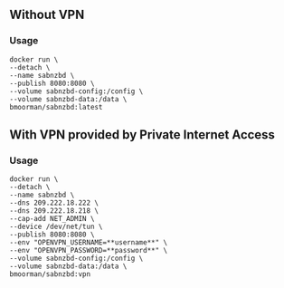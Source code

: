 ## Without VPN

### Usage
```
docker run \
--detach \
--name sabnzbd \
--publish 8080:8080 \
--volume sabnzbd-config:/config \
--volume sabnzbd-data:/data \
bmoorman/sabnzbd:latest
```

## With VPN provided by Private Internet Access

### Usage
```
docker run \
--detach \
--name sabnzbd \
--dns 209.222.18.222 \
--dns 209.222.18.218 \
--cap-add NET_ADMIN \
--device /dev/net/tun \
--publish 8080:8080 \
--env "OPENVPN_USERNAME=**username**" \
--env "OPENVPN_PASSWORD=**password**" \
--volume sabnzbd-config:/config \
--volume sabnzbd-data:/data \
bmoorman/sabnzbd:vpn
```
